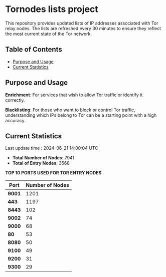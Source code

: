 # Tornodes lists project

This repository provides updated lists of IP addresses associated with Tor relay nodes. The lists are refreshed every 30 minutes to ensure they reflect the most current state of the Tor network.

## Table of Contents

- [Purpose and Usage](#purpose-and-usage)
- [Current Statistics](#current-statistics)


## Purpose and Usage

**Enrichment**: For services that wish to allow Tor traffic or identify it correctly.

**Blacklisting**: For those who want to block or control Tor traffic, understanding which IPs belong to Tor can be a starting point with a high accuracy.

## Current Statistics

Last update time : 2024-06-21 14:00:04 UTC

- **Total Number of Nodes**: 7941
- **Total of Entry Nodes**: 3568

**TOP 10 PORTS USED FOR TOR ENTRY NODES**

| **Port** | **Number of Nodes** |
|------|-----------------|
| **9001**   | 1201  |
| **443**   | 1197  |
| **8443**   | 102  |
| **9002**   | 74  |
| **9000**   | 68  |
| **80**   | 53  |
| **8080**   | 50  |
| **9100**   | 49  |
| **9200**   | 31  |
| **9300**   | 29  |

